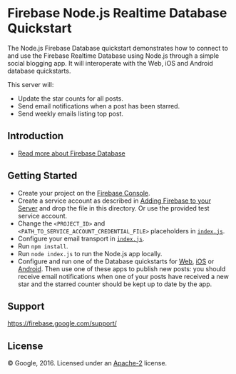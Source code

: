 # Firebase Node.js Realtime Database Quickstart

The Node.js Firebase Database quickstart demonstrates how to connect to and use the Firebase Realtime Database using Node.js through a simple social blogging app. It will interoperate with the Web, iOS and Android database quickstarts.

This server will:

- Update the star counts for all posts.
- Send email notifications when a post has been starred.
- Send weekly emails listing top post.

## Introduction

- [Read more about Firebase Database](https://firebase.google.com/docs/database/)

## Getting Started

- Create your project on the [Firebase Console](https://console.firebase.google.com).
- Create a service account as described in [Adding Firebase to your Server](https://firebase.google.com/docs/server/setup) and drop the file in this directory. Or use the provided test service account.
- Change the `<PROJECT_ID>` and `<PATH_TO_SERVICE_ACCOUNT_CREDENTIAL_FILE>` placeholders in [`index.js`](index.js).
- Configure your email transport in [`index.js`](index.js).
- Run `npm install`.
- Run `node index.js` to run the Node.js app locally.
- Configure and run one of the Database quickstarts for [Web](https://github.com/firebase/quickstart-js/tree/master/database), [iOS](https://github.com/firebase/quickstart-ios/tree/master/database) or [Android](https://github.com/firebase/quickstart-android/tree/master/database). Then use one of these apps to publish new posts: you should receive email notifications when one of your posts have received a new star and the starred counter should be kept up to date by the app.

## Support

https://firebase.google.com/support/

## License

© Google, 2016. Licensed under an [Apache-2](../LICENSE) license.
